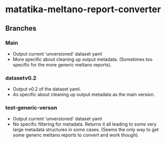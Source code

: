 # matatika-meltano-report-converter

## Branches
### Main
- Output current 'unversioned' dataset yaml
- More specific about cleaning up output metadata. (Sometimes too specific for the more generic meltano reports).

### datasetv0.2
- Output v0.2 of the dataset yaml.
- As specific about cleaning up output metadata as the main version.

### test-generic-verson
- Output current 'unversioned' dataset yaml
- No specific filtering for metadata. Returns it all leading to some very large metadata structures in some cases. (Seems the only way to get some generic meltano reports to convert and work though).


